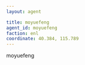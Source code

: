 ```yaml
---
layout: agent

title: moyuefeng
agent_id: moyuefeng
faction: enl
coordinate: 40.384, 115.789
---
```


moyuefeng
